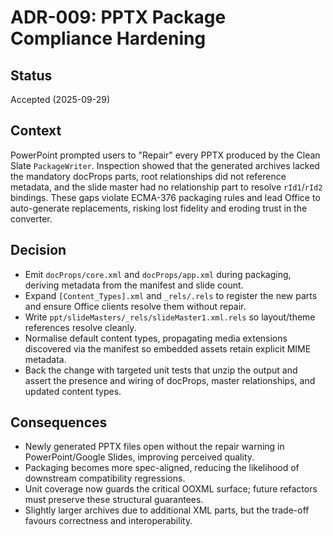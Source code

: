 # ADR-009: PPTX Package Compliance Hardening

## Status
Accepted (2025-09-29)

## Context
PowerPoint prompted users to "Repair" every PPTX produced by the Clean Slate `PackageWriter`. Inspection showed that the generated archives lacked the mandatory docProps parts, root relationships did not reference metadata, and the slide master had no relationship part to resolve `rId1`/`rId2` bindings. These gaps violate ECMA-376 packaging rules and lead Office to auto-generate replacements, risking lost fidelity and eroding trust in the converter.

## Decision
- Emit `docProps/core.xml` and `docProps/app.xml` during packaging, deriving metadata from the manifest and slide count.
- Expand `[Content_Types].xml` and `_rels/.rels` to register the new parts and ensure Office clients resolve them without repair.
- Write `ppt/slideMasters/_rels/slideMaster1.xml.rels` so layout/theme references resolve cleanly.
- Normalise default content types, propagating media extensions discovered via the manifest so embedded assets retain explicit MIME metadata.
- Back the change with targeted unit tests that unzip the output and assert the presence and wiring of docProps, master relationships, and updated content types.

## Consequences
- Newly generated PPTX files open without the repair warning in PowerPoint/Google Slides, improving perceived quality.
- Packaging becomes more spec-aligned, reducing the likelihood of downstream compatibility regressions.
- Unit coverage now guards the critical OOXML surface; future refactors must preserve these structural guarantees.
- Slightly larger archives due to additional XML parts, but the trade-off favours correctness and interoperability.
